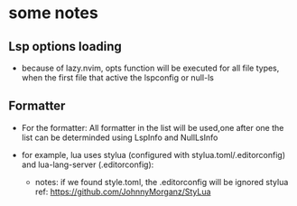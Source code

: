 # some notes

## Lsp options loading

- because of lazy.nvim, opts function will be executed for all file types, when the first file that active the lspconfig or null-ls

## Formatter

- For the formatter: All formatter in the list will be used,one after one the list can be determinded using LspInfo and NullLsInfo

- for example, lua uses stylua (configured with stylua.toml/.editorconfig) and lua-lang-server (.editorconfig):
  - notes: if we found style.toml, the .editorconfig will be ignored
    stylua ref: <https://github.com/JohnnyMorganz/StyLua>
